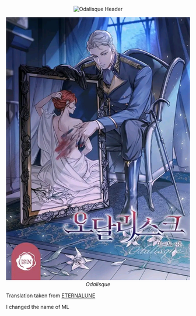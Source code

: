 <p align="center">
<img src="https://readme-typing-svg.herokuapp.com?font=Dancing+Script&size=32&color=A60000&center=true&width=600&lines=The+Hidden+Muse&repeat=false" alt="Odalisque Header" />
</p>

<p align="center">
  <img src="./Assets/Odalisque.jpg" alt="Odalisque Cover" style="max-width:100%;height:auto;" />
  <br>
  <em><i>Odalisque</i></em>
</p>

Translation taken from [ETERNALUNE](https://eternalune.com/)

I changed the name of ML
